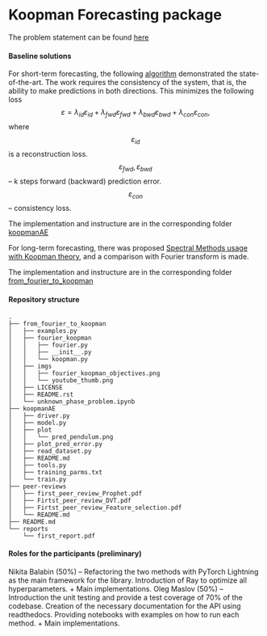 # Koopman Forecasting package
The problem statement can be found [here](reports/first_report.pdf)
#### Baseline solutions
For short-term forecasting, the following [algorithm](https://github.com/erichson/koopmanAE) demonstrated the state-of-the-art. The work requires the consistency of the system, that is, the ability to make predictions in both directions. This minimizes the following loss
$$ε = λ_{id}ε_{id} + λ_{fwd}ε_{fwd} + λ_{bwd}ε_{bwd} + λ_{con}ε_{con},$$
where $$ε_{id}$$ is a reconstruction loss. $$ε_{fwd}, ε_{bwd}$$ – k steps forward (backward) prediction error. $$ε_{con}$$ – consistency loss.

The implementation and instructure are in the corresponding folder [koopmanAE](koopmanAE)

For long-term forecasting, there was proposed [Spectral Methods usage with Koopman theory](https://github.com/helange23/from_fourier_to_koopman), and a comparison with Fourier transform is made.

The implementation and instructure are in the corresponding folder [from_fourier_to_koopman](from_fourier_to_koopman)

#### Repository structure
``` 
.
├── from_fourier_to_koopman
│   ├── examples.py
│   ├── fourier_koopman
│   │   ├── fourier.py
│   │   ├── __init__.py
│   │   └── koopman.py
│   ├── imgs
│   │   ├── fourier_koopman_objectives.png
│   │   └── youtube_thumb.png
│   ├── LICENSE
│   ├── README.rst
│   └── unknown_phase_problem.ipynb
├── koopmanAE
│   ├── driver.py
│   ├── model.py
│   ├── plot
│   │   └── pred_pendulum.png
│   ├── plot_pred_error.py
│   ├── read_dataset.py
│   ├── README.md
│   ├── tools.py
│   ├── training_parms.txt
│   └── train.py
├── peer-reviews
│   ├── first_peer_review_Prophet.pdf
│   ├── Firtst_peer_review_DVT.pdf
│   ├── Firtst_peer_review_Feature_selection.pdf
│   └── README.md
├── README.md
└── reports
    └── first_report.pdf
``` 

#### Roles for the participants (preliminary)
Nikita Balabin (50%) – Refactoring the two methods with PyTorch Lightning as the main framework for the library. Introduction of Ray to optimize all hyperparameters. + Main implementations.
Oleg Maslov (50%) – Introduction the unit testing and provide a test coverage of 70% of the codebase. Creation of the necessary documentation for the API using readthedocs. Providing notebooks with examples on how to run each method. + Main implementations.
